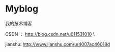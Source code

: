 # Myblog
我的技术博客

CSDN ： http://blog.csdn.net/u011531010            \

jianshu: http://www.jianshu.com/u/4007ac46018d
